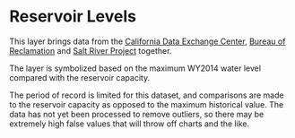 # Reservoir Levels

This layer brings data from the 
[California Data Exchange Center](http://cdec.water.ca.gov), 
[Bureau of Reclamation](http://www.usbr.gov/lc/riverops.html) and 
[Salt River Project](https://www.srpwater.com/dwr/) together.

The layer is symbolized based on the maximum WY2014 water level compared with
the reservoir capacity.

The period of record is limited for this dataset, and comparisons are made 
to the reservoir capacity as opposed to the maximum historical value.  The data
has not yet been processed to remove outliers, so there may be extremely high
false values that will throw off charts and the like.
